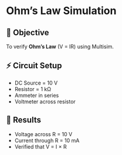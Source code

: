 # Ohm’s Law Simulation

## 📌 Objective
To verify **Ohm’s Law** (V = IR) using Multisim.

## ⚡ Circuit Setup
- DC Source = 10 V
- Resistor = 1 kΩ
- Ammeter in series
- Voltmeter across resistor

## 🔎 Results
- Voltage across R = 10 V
- Current through R = 10 mA
- Verified that V = I × R
